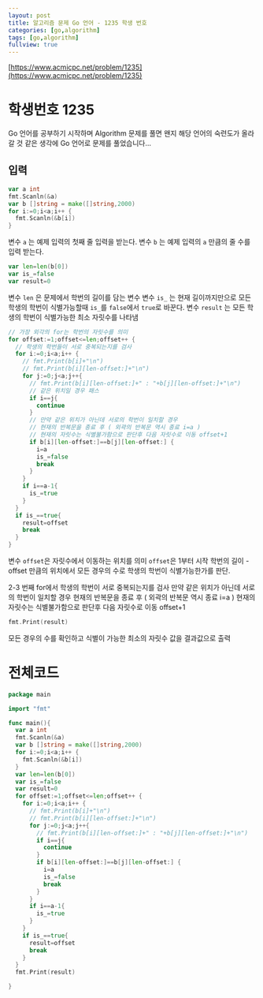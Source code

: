 ```yaml
---
layout: post
title: 알고리즘 문제 Go 언어 - 1235 학생 번호
categories: [go,algorithm]
tags: [go,algorithm]
fullview: true
---
```


[https://www.acmicpc.net/problem/1235](https://www.acmicpc.net/problem/1235)

# 학생번호 1235

Go 언어를 공부하기 시작하며
Algorithm 문제를 풀면 왠지 해당 언어의 숙련도가 올라갈 것 같은 생각에
Go 언어로 문제를 풀었습니다...

## 입력
```go
var a int
fmt.Scanln(&a)
var b []string = make([]string,2000)
for i:=0;i<a;i++ {
  fmt.Scanln(&b[i])
}
```
변수 `a` 는 예제 입력의 첫째 줄 입력을 받는다.
변수 `b` 는 예제 입력의 `a` 만큼의 줄 수를 입력 받는다.

```go
var len=len(b[0])
var is_=false
var result=0
```
변수 `len` 은 문제에서 학번의 길이를 담는 변수
변수 `is_` 는 현재 길이까지만으로 모든 학생의 학번이 식별가능할때 `is_`를 `false`에서 `true`로 바꾼다.
변수 `result` 는 모든 학생의 학번이 식별가능한 최소 자릿수를 나타냄

```go
// 가장 외각의 for는 학번의 자릿수를 의미
for offset:=1;offset<=len;offset++ {
  // 학생의 학번들이 서로 중복되는지를 검사
  for i:=0;i<a;i++ {
    // fmt.Print(b[i]+"\n")
    // fmt.Print(b[i][len-offset:]+"\n")
    for j:=0;j<a;j++{
      // fmt.Print(b[i][len-offset:]+" : "+b[j][len-offset:]+"\n")
      // 같은 위치일 경우 패스
      if i==j{
        continue
      }
      // 만약 같은 위치가 아닌데 서로의 학번이 일치할 경우
      // 현재의 반복문을 종료 후 ( 외곽의 반복문 역시 종료 i=a )
      // 현재의 자릿수는 식별불가함으로 판단후 다음 자릿수로 이동 offset+1
      if b[i][len-offset:]==b[j][len-offset:] {
        i=a
        is_=false
        break
      }
    }
    if i==a-1{
      is_=true
    }
  }
  if is_==true{
    result=offset
    break
  }
}
```
변수 `offset`은 자릿수에서 이동하는 위치를 의미 `offset`은 1부터 시작
학번의 길이 - offset 만큼의 위치에서 모든 경우의 수로 학생의 학번이 식별가능한가를 판단.

2-3 번째 for에서 학생의 학번이 서로 중복되는지를 검사
만약 같은 위치가 아닌데 서로의 학번이 일치할 경우
현재의 반복문을 종료 후 ( 외곽의 반복문 역시 종료 i=a )
현재의 자릿수는 식별불가함으로 판단후 다음 자릿수로 이동 offset+1
```go
fmt.Print(result)
```
모든 경우의 수를 확인하고 식별이 가능한 최소의 자릿수 값을 결과값으로 출력

# 전체코드
```go
package main

import "fmt"

func main(){
  var a int
  fmt.Scanln(&a)
  var b []string = make([]string,2000)
  for i:=0;i<a;i++ {
    fmt.Scanln(&b[i])
  }
  var len=len(b[0])
  var is_=false
  var result=0
  for offset:=1;offset<=len;offset++ {
    for i:=0;i<a;i++ {
      // fmt.Print(b[i]+"\n")
      // fmt.Print(b[i][len-offset:]+"\n")
      for j:=0;j<a;j++{
        // fmt.Print(b[i][len-offset:]+" : "+b[j][len-offset:]+"\n")
        if i==j{
          continue
        }
        if b[i][len-offset:]==b[j][len-offset:] {
          i=a
          is_=false
          break
        }
      }
      if i==a-1{
        is_=true
      }
    }
    if is_==true{
      result=offset
      break
    }
  }
  fmt.Print(result)

}
```
